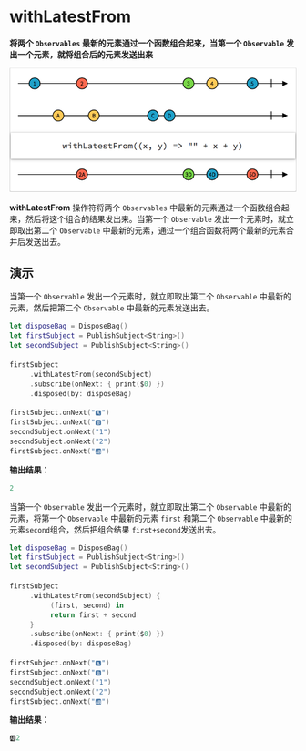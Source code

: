 # withLatestFrom

**将两个 `Observables` 最新的元素通过一个函数组合起来，当第一个 `Observable` 发出一个元素，就将组合后的元素发送出来**

![](../.gitbook/assets/withLatestFrom.png)

**withLatestFrom** 操作符将两个 `Observables` 中最新的元素通过一个函数组合起来，然后将这个组合的结果发出来。当第一个 `Observable` 发出一个元素时，就立即取出第二个 `Observable` 中最新的元素，通过一个组合函数将两个最新的元素合并后发送出去。

## 演示

当第一个 `Observable` 发出一个元素时，就立即取出第二个 `Observable` 中最新的元素，然后把第二个 `Observable` 中最新的元素发送出去。

```swift
let disposeBag = DisposeBag()
let firstSubject = PublishSubject<String>()
let secondSubject = PublishSubject<String>()

firstSubject
     .withLatestFrom(secondSubject)
     .subscribe(onNext: { print($0) })
     .disposed(by: disposeBag)

firstSubject.onNext("🅰️")
firstSubject.onNext("🅱️")
secondSubject.onNext("1")
secondSubject.onNext("2")
firstSubject.onNext("🆎")
```

**输出结果：**

```swift
2
```

当第一个 `Observable` 发出一个元素时，就立即取出第二个 `Observable` 中最新的元素，将第一个 `Observable` 中最新的元素 `first` 和第二个 `Observable` 中最新的元素`second`组合，然后把组合结果 `first+second`发送出去。

```swift
let disposeBag = DisposeBag()
let firstSubject = PublishSubject<String>()
let secondSubject = PublishSubject<String>()

firstSubject
     .withLatestFrom(secondSubject) {
          (first, second) in
          return first + second
     }
     .subscribe(onNext: { print($0) })
     .disposed(by: disposeBag)

firstSubject.onNext("🅰️")
firstSubject.onNext("🅱️")
secondSubject.onNext("1")
secondSubject.onNext("2")
firstSubject.onNext("🆎")
```

**输出结果：**

```swift
🆎2
```

